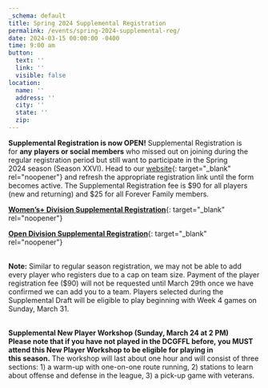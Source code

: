 ```yaml
---
_schema: default
title: Spring 2024 Supplemental Registration
permalink: /events/spring-2024-supplemental-reg/
date: 2024-03-15 00:00:00 -0400
time: 9:00 am
button:
  text: ''
  link: ''
  visible: false
location:
  name: ''
  address: ''
  city: ''
  state: ''
  zip:
---
```

**Supplemental Registration is now OPEN!**&nbsp;Supplemental Registration&nbsp;is for&nbsp;**any**&nbsp;**players or social members**&nbsp;who missed out on joining during the regular registration period but still want to participate in the Spring 2024&nbsp;season (Season XXVI).&nbsp;Head to our&nbsp;[website](https://dcgffl.us16.list-manage.com/track/click?u=44f118b44c71d10ae3076bec3&amp;id=f5a7ba8e0f&amp;e=829ae97fea){: target="_blank" rel="noopener"}&nbsp;and refresh the appropriate registration link until the form becomes active. The Supplemental Registration fee is $90 for all&nbsp;players (new and returning) and $25 for all Forever Family members.<br>

[**<u>Women’s+ Division Supplemental Registration</u>**](https://forms.gle/t2bcJPkUmTogfkbD6){: target="_blank" rel="noopener"}

[**<u>Open Division Supplemental Registration</u>**](https://forms.gle/JfLzUC6bmtPgDPML7){: target="_blank" rel="noopener"}

<br>**Note:**&nbsp;Similar to regular season registration, we may not be able to add every player who registers&nbsp;due to a cap on team size. Payment of the player registration fee ($90) will not be requested until March 29th&nbsp;once we have confirmed we can add you to a team. Players selected during the Supplemental Draft will be eligible to play beginning with Week 4 games on Sunday, March 31.

<br>**Supplemental New Player Workshop (Sunday, March 24&nbsp;at 2 PM)**<br>**Please note that if you have not played in the DCGFFL before,&nbsp;you MUST attend this&nbsp;New Player Workshop to be eligible for playing in this&nbsp;season.**&nbsp;The workshop will last about one hour and will consist of three sections: 1) a warm-up with one-on-one route running, 2) stations to learn about offense and defense in the league, 3) a pick-up game with veterans.